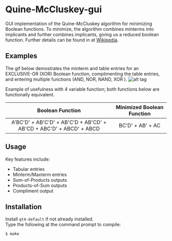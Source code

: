 # Quine-McCluskey-gui
GUI implementation of the Quine-McCluskey algorithm for minimizing Boolean functions. To minimize, the algorithm combines minterms into implicants and further combines implicants, giving us a reduced boolean function. Further details can be found in at [Wikipedia](http://en.wikipedia.org/wiki/Quine-McCluskey_algorithm "Quine-McCluskey in detail").  

## Examples
The gif below demostrates the minterm and table entries for an EXCLUSIVE-OR (XOR) Boolean function, complimenting the table entries, and entering multiple functions (AND, NOR, NAND, XOR ). 
![alt tag](https://raw.github.com/svtanthony/Quine-McCluskey-gui/master/demo.gif)  

Example of usefulness with 4 variable function; both functions below are functionally equivalent.  

| Boolean Function  | Minimized Boolean Function |
|:------:|:-----------:|
| A'BC'D' + AB'C'D' + AB'C'D + AB'CD' + AB'CD +  ABC'D' + ABCD' + ABCD | BC'D' + AB' + AC |

## Usage
Key features include:  
* Tabular entries  
* Minterm/Maxterm entries  
* Sum-of-Products outputs  
* Products-of-Sum outputs  
* Compliment output

## Installation
Install `qt4-default` if not already installed.  
Type the following at the command prompt to compile:  
```
$ make
```
